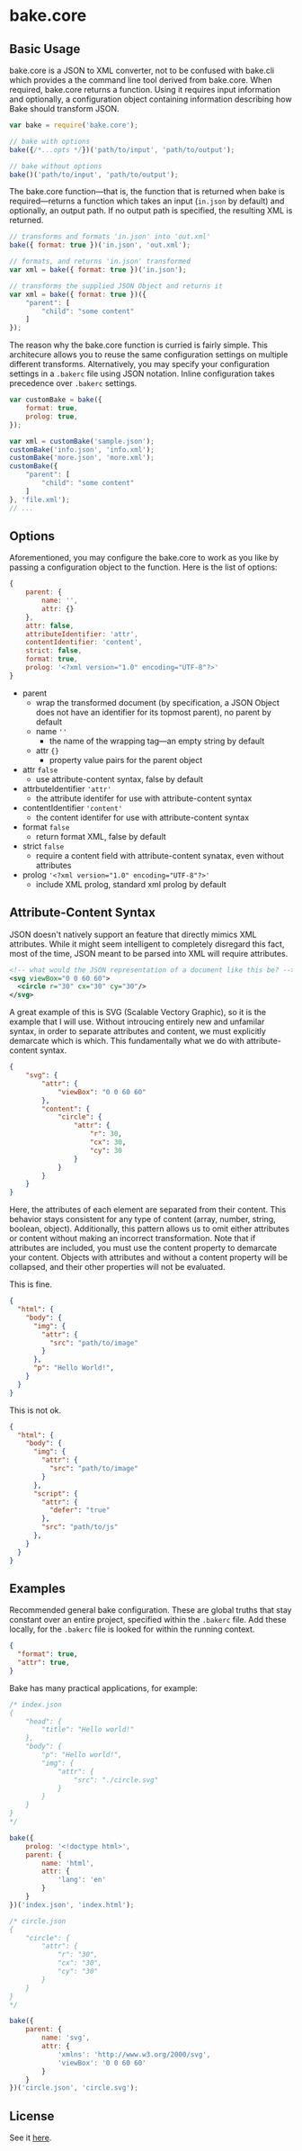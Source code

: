 # bake.core

## Basic Usage

bake.core is a JSON to XML converter, not to be confused with bake.cli which provides a the command line tool derived from bake.core. When required, bake.core returns a function. Using it requires input information and optionally, a configuration object containing information describing how Bake should transform JSON.

```javascript
var bake = require('bake.core');

// bake with options
bake({/*...opts */})('path/to/input', 'path/to/output');

// bake without options
bake()('path/to/input', 'path/to/output');
```

The bake.core function—that is, the function that is returned when bake is required—returns a function which takes an input (`in.json` by default) and optionally, an output path. If no output path is specified, the resulting XML is returned.

```javascript
// transforms and formats 'in.json' into 'out.xml'
bake({ format: true })('in.json', 'out.xml');

// formats, and returns 'in.json' transformed
var xml = bake({ format: true })('in.json');

// transforms the supplied JSON Object and returns it
var xml = bake({ format: true })({
    "parent": [
        "child": "some content"
    ]
});
```

The reason why the bake.core function is curried is fairly simple. This architecure allows you to reuse the same configuration settings on multiple different transforms. Alternatively, you may specify your configuration settings in a `.bakerc` file using JSON notation. Inline configuration takes precedence over `.bakerc` settings.	

```javascript
var customBake = bake({
    format: true,
    prolog: true,
});

var xml = customBake('sample.json');
customBake('info.json', 'info.xml');
customBake('more.json', 'more.xml');
customBake({
    "parent": [
        "child": "some content"
    ]
}, 'file.xml');
// ...
```
## Options

Aforementioned, you may configure the bake.core to work as you like by passing a configuration object to the function. Here is the list of options:

```javascript
{
    parent: {
        name: '',
        attr: {}
    },
    attr: false,
    attributeIdentifier: 'attr',
    contentIdentifier: 'content',
    strict: false,
    format: true,
    prolog: '<?xml version="1.0" encoding="UTF-8"?>'
}
```
- parent
  - wrap the transformed document (by specification, a JSON Object does not have an identifier for its topmost parent), no parent by default
  - name `''`
    - the name of the wrapping tag—an empty string by default
  - attr `{}`
    - property value pairs for the parent object
- attr `false`
  - use attribute-content syntax, false by default
- attrbuteIdentifier `'attr'`
    - the attribute identifer for use with attribute-content syntax
- contentIdentifier `'content'`
    - the content identifer for use with attribute-content syntax
- format `false`
  - return format XML, false by default
- strict `false`
  - require a content field with attribute-content synatax, even without attributes
- prolog `'<?xml version="1.0" encoding="UTF-8"?>'`
  - include XML prolog, standard xml prolog by default

## Attribute-Content Syntax

JSON doesn't natively support an feature that directly mimics XML attributes. While it might seem intelligent to completely disregard this fact, most of the time, JSON meant to be parsed into XML will require attributes.

```xml
<!-- what would the JSON representation of a document like this be? -->
<svg viewBox="0 0 60 60">
  <circle r="30" cx="30" cy="30"/>
</svg>
```

A great example of this is SVG (Scalable Vectory Graphic), so it is the example that I will use. Without introucing entirely new and unfamilar syntax, in order to separate attributes and content, we must explicitly demarcate which is which. This fundamentally what we do with attribute-content syntax.

```json
{
    "svg": {
        "attr": {
            "viewBox": "0 0 60 60"
        },
        "content": {
            "circle": {
                "attr": {
                    "r": 30,
                    "cx": 30,
                    "cy": 30
                }
            }
        }
    }
}
```

Here, the attributes of each element are separated from their content. This behavior stays consistent for any type of content (array, number, string, boolean, object). Additionally, this pattern allows us to omit either attributes or content without making an incorrect transformation. Note that if attributes are included, you must use the content property to demarcate your content. Objects with attributes and without a content property will be collapsed, and their other properties will not be evaluated. 

This is fine.
```json
{
  "html": {
    "body": {
      "img": {
        "attr": {
          "src": "path/to/image"
        }
      },
      "p": "Hello World!",
    }
  }
}
````
This is not ok.
```json
{
  "html": {
    "body": {
      "img": {
        "attr": {
          "src": "path/to/image"
        }
      },
      "script": {
        "attr": {
          "defer": "true"
        },
        "src": "path/to/js"
      },
    }
  }
}
```

## Examples

Recommended general bake configuration. These are global truths that stay constant over an entire project, specified within the `.bakerc` file. Add these locally, for the `.bakerc` file is looked for within the running context.
```json
{
  "format": true,
  "attr": true,
}
```
Bake has many practical applications, for example:
```javascript
/* index.json
{
    "head": {
        "title": "Hello world!"
    },
    "body": {
        "p": "Hello world!",
        "img": {
            "attr": {
                "src": "./circle.svg"
            }
        }
    }
}
*/

bake({
    prolog: '<!doctype html>',
    parent: {
        name: 'html',
        attr: {
            'lang': 'en'
        }
    }
})('index.json', 'index.html');

/* circle.json
{
    "circle": {
        "attr": {
            "r": "30",
            "cx": "30",
            "cy": "30"
        }
    }
}
*/

bake({
    parent: {
        name: 'svg',
        attr: {
            'xmlns': 'http://www.w3.org/2000/svg',
            'viewBox': '0 0 60 60'
        }
    }
})('circle.json', 'circle.svg');
```

## License

See it [here](http://github.com/samolaogun/bake.core/blob/master/LICENSE).